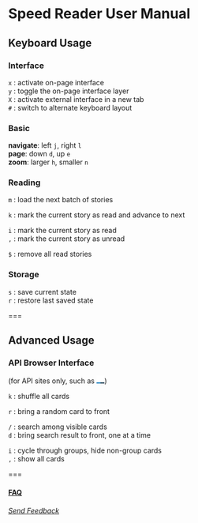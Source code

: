 Speed Reader User Manual
========================

## Keyboard Usage

### Interface
`x` : activate on-page interface  
`y` : toggle the on-page interface layer  
`X` : activate external interface in a new tab  
`#` : switch to alternate keyboard layout  


### Basic
__navigate__:     left `j`, right `l`  
__page__:         down `d`, up `e`  
__zoom__:         larger `h`, smaller `n`  

### Reading
`m` : load the next batch of stories  

`k` : mark the current story as read and advance to next  

`i` : mark the current story as read  
`,` : mark the current story as unread  

`$` : remove all read stories    

### Storage
`s` : save current state  
`r` : restore last saved state   
  
  
===
## Advanced Usage

### API Browser Interface
(for API sites only, such as [![underscorejs](sites/underscorejs.png)](http://underscorejs.org/))  
  
`k` : shuffle all cards  
  
`r` : bring a random card to front  
  
`/` : search among visible cards  
`d` : bring search result to front, one at a time  

`i` : cycle through groups, hide non-group cards  
`,` : show all cards  
  
  
===
#### [FAQ](https://github.com/xfosdev/SpeedReader/blob/master/FAQ.md)
  
###### *[Send Feedback](https://github.com/xfosdev/SpeedReader/issues)*
